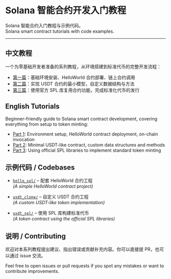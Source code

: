 # Solana 智能合约开发入门教程

Solana 智能合约入门教程与示例代码。  
Solana smart contract tutorials with code examples.

---

## 中文教程

一个为零基础开发者准备的系列教程，从环境搭建到标准代币的完整开发流程：

- [第一篇](./Solana智能合约开发入门教程（一）.md)：基础环境安装、HelloWorld 合约部署、链上合约调用
- [第二篇](./Solana智能合约开发入门教程（二）.md)：实现 USDT 合约的最小模型，自定义数据结构与方法
- [第三篇](./Solana智能合约开发入门教程（三）.md)：使用官方 SPL 库复用合约功能，完成标准化代币的发行

## English Tutorials

Beginner-friendly guide to Solana smart contract development, covering everything from setup to token minting:

- [Part 1](./Getting%20Started%20with%20Solana%20Smart-Contract%20Development%20Part%201.md): Environment setup, HelloWorld contract deployment, on-chain invocation
- [Part 2](./Getting%20Started%20with%20Solana%20Smart-Contract%20Development%20Part%202.md): Minimal USDT-like contract, custom data structures and methods
- [Part 3](./Getting%20Started%20with%20Solana%20Smart-Contract%20Development%20Part%203.md): Using official SPL libraries to implement standard token minting

## 示例代码 / Codebases

- [`hello_sol/`](./hello_sol/) – 配套 HelloWorld 合约工程  
  *(A simple HelloWorld contract project)*

- [`usdt_clone/`](./usdt_clone/) – 自定义 USDT 合约工程  
  *(A custom USDT-like token implementation)*

- [`usdt_spl/`](./usdt_spl/) – 使用 SPL 库构建标准代币  
  *(A token contract using the official SPL libraries)*

## 说明 / Contributing

欢迎对本系列教程提出建议、指出错误或贡献补充内容。你可以直接提 PR，也可以通过 issue 交流。

Feel free to open issues or pull requests if you spot any mistakes or want to contribute improvements.
